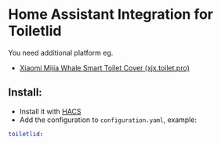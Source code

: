 # Home Assistant Integration for Toiletlid

You need additional platform eg.
- [Xiaomi Mijia Whale Smart Toilet Cover (xjx.toilet.pro)](https://github.com/tykarol/home-assistant-xjx-toilet-pro)

## Install:
- Install it with [HACS](https://hacs.xyz/)
- Add the configuration to `configuration.yaml`, example:

```yaml
toiletlid:
```

